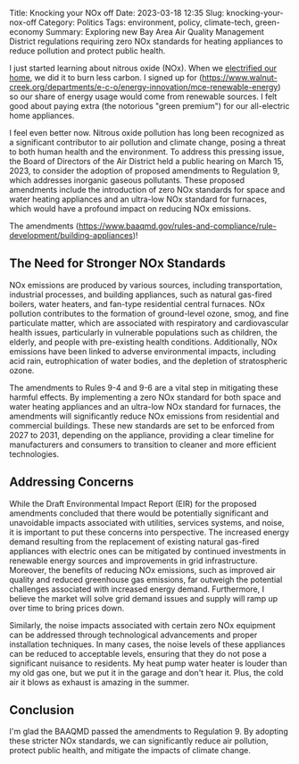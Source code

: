 Title: Knocking your NOx off
Date: 2023-03-18 12:35
Slug: knocking-your-nox-off
Category: Politics
Tags: environment, policy, climate-tech, green-economy
Summary: Exploring new Bay Area Air Quality Management District regulations requiring zero NOx standards for heating appliances to reduce pollution and protect public health.

I just started learning about nitrous oxide (NOx). When we [electrified our home]({filename}the-importance-of-electrification.md), we did it to burn less carbon. I signed up for (https://www.walnut-creek.org/departments/e-c-o/energy-innovation/mce-renewable-energy) so our share of energy usage would come from renewable sources. I felt good about paying extra (the notorious "green premium") for our all-electric home appliances. 

I feel even better now. Nitrous oxide pollution has long been recognized as a significant contributor to air pollution and climate change, posing a threat to both human health and the environment. To address this pressing issue, the Board of Directors of the Air District held a public hearing on March 15, 2023, to consider the adoption of proposed amendments to Regulation 9, which addresses inorganic gaseous pollutants. These proposed amendments include the introduction of zero NOx standards for space and water heating appliances and an ultra-low NOx standard for furnaces, which would have a profound impact on reducing NOx emissions. 

The amendments (https://www.baaqmd.gov/rules-and-compliance/rule-development/building-appliances)!

## The Need for Stronger NOx Standards

NOx emissions are produced by various sources, including transportation, industrial processes, and building appliances, such as natural gas-fired boilers, water heaters, and fan-type residential central furnaces. NOx pollution contributes to the formation of ground-level ozone, smog, and fine particulate matter, which are associated with respiratory and cardiovascular health issues, particularly in vulnerable populations such as children, the elderly, and people with pre-existing health conditions. Additionally, NOx emissions have been linked to adverse environmental impacts, including acid rain, eutrophication of water bodies, and the depletion of stratospheric ozone.

The amendments to Rules 9-4 and 9-6 are a vital step in mitigating these harmful effects. By implementing a zero NOx standard for both space and water heating appliances and an ultra-low NOx standard for furnaces, the amendments will significantly reduce NOx emissions from residential and commercial buildings. These new standards are set to be enforced from 2027 to 2031, depending on the appliance, providing a clear timeline for manufacturers and consumers to transition to cleaner and more efficient technologies.

## Addressing Concerns

While the Draft Environmental Impact Report (EIR) for the proposed amendments concluded that there would be potentially significant and unavoidable impacts associated with utilities, services systems, and noise, it is important to put these concerns into perspective. The increased energy demand resulting from the replacement of existing natural gas-fired appliances with electric ones can be mitigated by continued investments in renewable energy sources and improvements in grid infrastructure. Moreover, the benefits of reducing NOx emissions, such as improved air quality and reduced greenhouse gas emissions, far outweigh the potential challenges associated with increased energy demand. Furthermore, I believe the market will solve grid demand issues and supply will ramp up over time to bring prices down.

Similarly, the noise impacts associated with certain zero NOx equipment can be addressed through technological advancements and proper installation techniques. In many cases, the noise levels of these appliances can be reduced to acceptable levels, ensuring that they do not pose a significant nuisance to residents. My heat pump water heater is louder than my old gas one, but we put it in the garage and don't hear it. Plus, the cold air it blows as exhaust is amazing in the summer. 

## Conclusion

I'm glad the BAAQMD passed the amendments to Regulation 9. By adopting these stricter NOx standards, we can significantly reduce air pollution, protect public health, and mitigate the impacts of climate change.